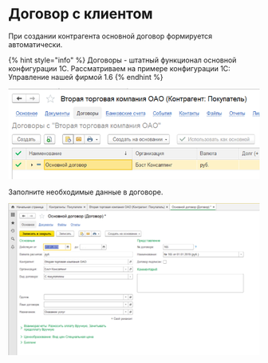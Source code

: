 # Договор с клиентом

При создании контрагента основной договор формируется автоматически.

{% hint style="info" %}
Договоры - штатный функционал основной конфигурации 1С. Рассматриваем на примере конфигурации 1С: Управление нашей фирмой 1.6
{% endhint %}

![](../.gitbook/assets/image%20%2832%29.png)

Заполните необходимые данные в договоре.

![](../.gitbook/assets/image%20%281%29.png)



